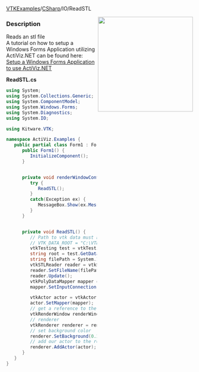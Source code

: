 [VTKExamples](/index/)/[CSharp](/CSharp)/IO/ReadSTL

<img align="right" src="https://github.com/lorensen/VTKExamples/blob/gh-pages/Testing/Baseline/IO/TestReadSTL.png?raw=true" width="256" />

### Description
Reads an stl file<br />
A tutorial on how to setup a Windows Forms Application utilizing ActiViz.NET can be found here: [Setup a Windows Forms Application to use ActiViz.NET](http://www.vtk.org/Wiki/VTK/CSharp/ActiViz.NET)

**ReadSTL.cs**
```csharp
using System;
using System.Collections.Generic;
using System.ComponentModel;
using System.Windows.Forms;
using System.Diagnostics;
using System.IO;

using Kitware.VTK;

namespace ActiViz.Examples {
   public partial class Form1 : Form {
      public Form1() {
         InitializeComponent();
      }


      private void renderWindowControl1_Load(object sender, EventArgs e) {
         try {
            ReadSTL();
         }
         catch(Exception ex) {
            MessageBox.Show(ex.Message, "Exception", MessageBoxButtons.OK);
         }
      }


      private void ReadSTL() {
         // Path to vtk data must be set as an environment variable
         // VTK_DATA_ROOT = "C:\VTK\vtkdata-5.8.0"
         vtkTesting test = vtkTesting.New();
         string root = test.GetDataRoot();
         string filePath = System.IO.Path.Combine(root, @"Data\42400-IDGH.stl");
         vtkSTLReader reader = vtkSTLReader.New();
         reader.SetFileName(filePath);
         reader.Update();
         vtkPolyDataMapper mapper = vtkPolyDataMapper.New();
         mapper.SetInputConnection(reader.GetOutputPort());

         vtkActor actor = vtkActor.New();
         actor.SetMapper(mapper);
         // get a reference to the renderwindow of our renderWindowControl1
         vtkRenderWindow renderWindow = renderWindowControl1.RenderWindow;
         // renderer
         vtkRenderer renderer = renderWindow.GetRenderers().GetFirstRenderer();
         // set background color
         renderer.SetBackground(0.2, 0.3, 0.4);
         // add our actor to the renderer
         renderer.AddActor(actor);
      }
   }
}
```
